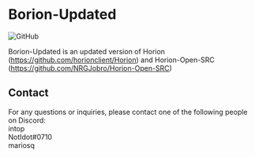 # Borion-Updated

![GitHub](https://raw.githubusercontent.com/horionclient/Horion/master/.github/horion-banner.png)

Borion-Updated is an updated version of Horion (https://github.com/horionclient/Horion) and Horion-Open-SRC (https://github.com/NRGJobro/Horion-Open-SRC)

## Contact

For any questions or inquiries, please contact one of the following people on Discord:  
intop	
NotIdot#0710	
mariosq
